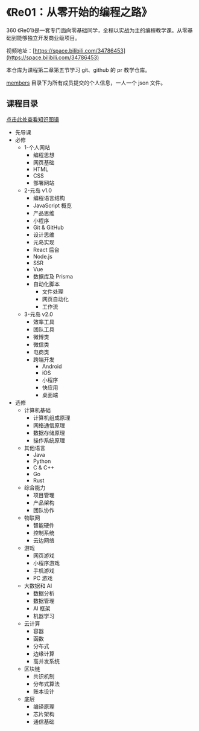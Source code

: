 # 《Re01：从零开始的编程之路》
360
《Re01》是一套专门面向零基础同学，全程以实战为主的编程教学课。从零基础到能够独立开发商业级项目。

视频地址：[https://space.bilibili.com/34786453](https://space.bilibili.com/34786453)

本仓库为课程第二章第五节学习 git、github 的 pr 教学仓库。

[members](./members) 目录下为所有成员提交的个人信息，一人一个 json 文件。

## 课程目录

[点击此处查看知识图谱](https://metaisland.feishu.cn/mindnotes/bmncnVm87LbPlQF0jigDuSegubd#mindmap)

- 先导课  
- 必修
  - 1-个人网站
    - 编程思想
    - 网页基础
    - HTML
    - CSS
    - 部署网站
  - 2-元岛 v1.0
    - 编程语言结构
    - JavaScript 概览
    - 产品思维
    - 小程序
    - Git & GitHub
    - 设计思维
    - 元岛实现
    - React 后台
    - Node.js
    - SSR
    - Vue
    - 数据库及 Prisma
    - 自动化脚本
      - 文件处理
      - 网页自动化
      - 工作流
  - 3-元岛 v2.0
    - 效率工具
    - 团队工具
    - 微博类
    - 微信类
    - 电商类
    - 跨端开发
      - Android
      - iOS
      - 小程序
      - 快应用
      - 桌面端
- 选修
  - 计算机基础
    - 计算机组成原理
    - 网络通信原理
    - 数据存储原理
    - 操作系统原理
  - 其他语言
    - Java
    - Python
    - C & C++
    - Go
    - Rust
  - 综合能力
    - 项目管理
    - 产品架构
    - 团队协作
  - 物联网
    - 智能硬件
    - 控制系统
    - 云边网络
  - 游戏
    - 网页游戏
    - 小程序游戏
    - 手机游戏
    - PC 游戏
  - 大数据和 AI
    - 数据分析
    - 数据管理
    - AI 框架
    - 机器学习
  - 云计算
    - 容器
    - 函数
    - 分布式
    - 边缘计算
    - 高并发系统
  - 区块链
    - 共识机制
    - 分布式算法
    - 账本设计
  - 底层
    - 编译原理
    - 芯片架构
    - 通信基础
